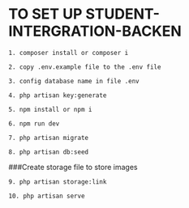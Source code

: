 # TO SET UP STUDENT-INTERGRATION-BACKEN 

```
1. composer install or composer i
```
```
2. copy .env.example file to the .env file
```
```
3. config database name in file .env
```
```
4. php artisan key:generate
```
```
5. npm install or npm i
```
```
6. npm run dev
```
```
7. php artisan migrate
```
```
8. php artisan db:seed
```
###Create storage file to store images
```
9. php artisan storage:link
```
```
10. php artisan serve
```

